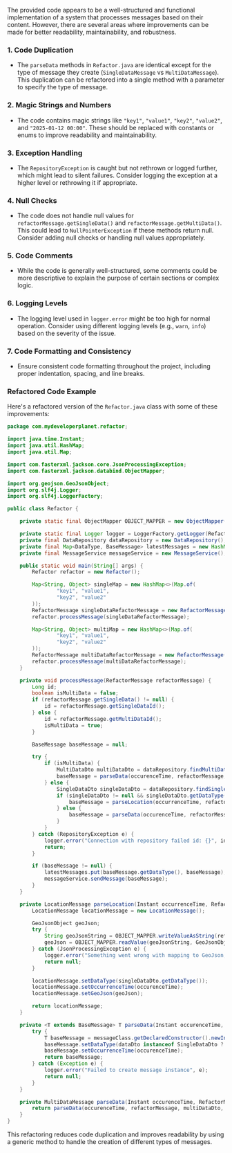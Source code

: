 The provided code appears to be a well-structured and functional implementation of a system that processes messages based on their content. However, there are several areas where improvements can be made for better readability, maintainability, and robustness.

### 1. **Code Duplication**
- The `parseData` methods in `Refactor.java` are identical except for the type of message they create (`SingleDataMessage` vs `MultiDataMessage`). This duplication can be refactored into a single method with a parameter to specify the type of message.

### 2. **Magic Strings and Numbers**
- The code contains magic strings like `"key1"`, `"value1"`, `"key2"`, `"value2"`, and `"2025-01-12 00:00"`. These should be replaced with constants or enums to improve readability and maintainability.

### 3. **Exception Handling**
- The `RepositoryException` is caught but not rethrown or logged further, which might lead to silent failures. Consider logging the exception at a higher level or rethrowing it if appropriate.

### 4. **Null Checks**
- The code does not handle null values for `refactorMessage.getSingleData()` and `refactorMessage.getMultiData()`. This could lead to `NullPointerException` if these methods return null. Consider adding null checks or handling null values appropriately.

### 5. **Code Comments**
- While the code is generally well-structured, some comments could be more descriptive to explain the purpose of certain sections or complex logic.

### 6. **Logging Levels**
- The logging level used in `logger.error` might be too high for normal operation. Consider using different logging levels (e.g., `warn`, `info`) based on the severity of the issue.

### 7. **Code Formatting and Consistency**
- Ensure consistent code formatting throughout the project, including proper indentation, spacing, and line breaks.

### Refactored Code Example

Here's a refactored version of the `Refactor.java` class with some of these improvements:

```java
package com.mydeveloperplanet.refactor;

import java.time.Instant;
import java.util.HashMap;
import java.util.Map;

import com.fasterxml.jackson.core.JsonProcessingException;
import com.fasterxml.jackson.databind.ObjectMapper;

import org.geojson.GeoJsonObject;
import org.slf4j.Logger;
import org.slf4j.LoggerFactory;

public class Refactor {

    private static final ObjectMapper OBJECT_MAPPER = new ObjectMapper();

    private static final Logger logger = LoggerFactory.getLogger(Refactor.class);
    private final DataRepository dataRepository = new DataRepository();
    private final Map<DataType, BaseMessage> latestMessages = new HashMap<>();
    private final MessageService messageService = new MessageService();

    public static void main(String[] args) {
        Refactor refactor = new Refactor();

        Map<String, Object> singleMap = new HashMap<>(Map.of(
                "key1", "value1",
                "key2", "value2"
        ));
        RefactorMessage singleDataRefactorMessage = new RefactorMessage(singleMap, 0L, null, null, "2025-01-12 00:00", new HashMap<>());
        refactor.processMessage(singleDataRefactorMessage);

        Map<String, Object> multiMap = new HashMap<>(Map.of(
                "key1", "value1",
                "key2", "value2"
        ));
        RefactorMessage multiDataRefactorMessage = new RefactorMessage(null, null, multiMap, 0L, "2025-01-12 00:00", new Object());
        refactor.processMessage(multiDataRefactorMessage);
    }

    private void processMessage(RefactorMessage refactorMessage) {
        Long id;
        boolean isMultiData = false;
        if (refactorMessage.getSingleData() != null) {
            id = refactorMessage.getSingleDataId();
        } else {
            id = refactorMessage.getMultiDataId();
            isMultiData = true;
        }

        BaseMessage baseMessage = null;

        try {
            if (isMultiData) {
                MultiDataDto multiDataDto = dataRepository.findMultiData(id);
                baseMessage = parseData(occurenceTime, refactorMessage, multiDataDto, MultiDataMessage.class);
            } else {
                SingleDataDto singleDataDto = dataRepository.findSingleData(id);
                if (singleDataDto != null && singleDataDto.getDataType().equals(DataType.TYPE1.getValue()) && refactorMessage.getResult() instanceof HashMap) {
                    baseMessage = parseLocation(occurrenceTime, refactorMessage, singleDataDto);
                } else {
                    baseMessage = parseData(occurenceTime, refactorMessage, singleDataDto, SingleDataMessage.class);
                }
            }
        } catch (RepositoryException e) {
            logger.error("Connection with repository failed id: {}", id, e);
            return;
        }

        if (baseMessage != null) {
            latestMessages.put(baseMessage.getDataType(), baseMessage);
            messageService.sendMessage(baseMessage);
        }
    }

    private LocationMessage parseLocation(Instant occurrenceTime, RefactorMessage refactorMessage, SingleDataDto singleDataDto) {
        LocationMessage locationMessage = new LocationMessage();

        GeoJsonObject geoJson;
        try {
            String geoJsonString = OBJECT_MAPPER.writeValueAsString(refactorMessage.getResult());
            geoJson = OBJECT_MAPPER.readValue(geoJsonString, GeoJsonObject.class);
        } catch (JsonProcessingException e) {
            logger.error("Something went wrong with mapping to GeoJson, not processing location", e);
            return null;
        }

        locationMessage.setDataType(singleDataDto.getDataType());
        locationMessage.setOccurrenceTime(occurenceTime);
        locationMessage.setGeoJson(geoJson);

        return locationMessage;
    }

    private <T extends BaseMessage> T parseData(Instant occurenceTime, RefactorMessage refactorMessage, Object dataDto, Class<T> messageClass) {
        try {
            T baseMessage = messageClass.getDeclaredConstructor().newInstance();
            baseMessage.setDataType(dataDto instanceof SingleDataDto ? ((SingleDataDto) dataDto).getDataType() : ((MultiDataDto) dataDto).getDataType());
            baseMessage.setOccurrenceTime(occurenceTime);
            return baseMessage;
        } catch (Exception e) {
            logger.error("Failed to create message instance", e);
            return null;
        }
    }

    private MultiDataMessage parseData(Instant occurenceTime, RefactorMessage refactorMessage, MultiDataDto multiDataDto) {
        return parseData(occurenceTime, refactorMessage, multiDataDto, MultiDataMessage.class);
    }
}
```

This refactoring reduces code duplication and improves readability by using a generic method to handle the creation of different types of messages.